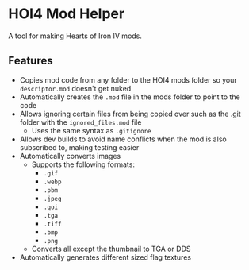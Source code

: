 # HOI4 Mod Helper
 A tool for making Hearts of Iron IV mods.
 
## Features

- Copies mod code from any folder to the HOI4 mods folder so your `descriptor.mod` doesn't get nuked
- Automatically creates the `.mod` file in the mods folder to point to the code
- Allows ignoring certain files from being copied over such as the .git folder with the `ignored_files.mod` file
  - Uses the same syntax as `.gitignore`
- Allows dev builds to avoid name conflicts when the mod is also subscribed to, making testing easier
- Automatically converts images
  - Supports the following formats:
    - `.gif`
    - `.webp`
    - `.pbm`
    - `.jpeg`
    - `.qoi`
    - `.tga`
    - `.tiff`
    - `.bmp`
    - `.png`
  - Converts all except the thumbnail to TGA or DDS
- Automatically generates different sized flag textures
